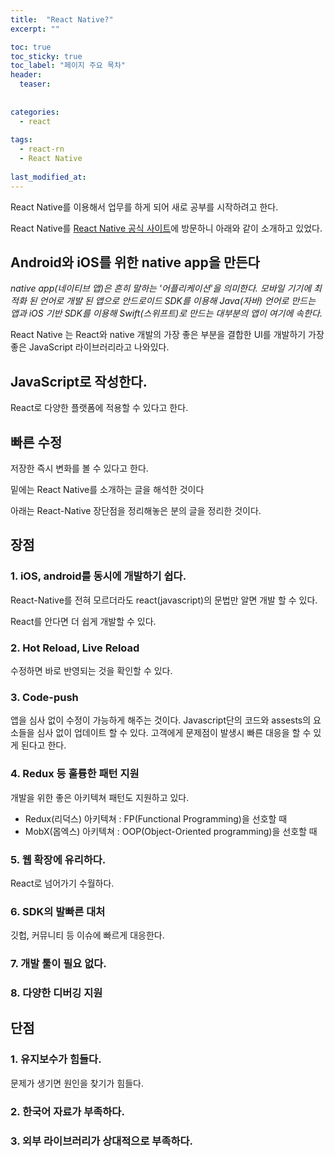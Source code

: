 ```yaml
---
title:  "React Native?"
excerpt: ""

toc: true
toc_sticky: true
toc_label: "페이지 주요 목차"
header:
  teaser: 
  
  
categories:
  - react
  
tags:
  - react-rn
  - React Native
  
last_modified_at: 
---
```


React Native를 이용해서 업무를 하게 되어 새로 공부를 시작하려고 한다.

React Native를 [React Native 공식 사이트](https://reactnative.dev/)에 방문하니 아래와 같이 소개하고 있었다.

## Android와 iOS를 위한 native app을 만든다

*native app(네이티브 앱)은 흔히 말하는 '어플리케이션'을 의미한다. 모바일 기기에 최적화 된 언어로 개발 된 앱으로 안드로이드 SDK를 이용해 Java(자바) 언어로 만드는 앱과 iOS 기반 SDK를 이용해 Swift(스위프트)로 만드는 대부분의 앱이 여기에 속한다.*

React Native 는 React와 native 개발의 가장 좋은 부분을 결합한 UI를 개발하기 가장 좋은 JavaScript 라이브러리라고 나와있다.

## JavaScript로 작성한다.

React로 다양한 플랫폼에 적용할 수 있다고 한다. 


## 빠른 수정

저장한 즉시 변화를 볼 수 있다고 한다.

밑에는 React Native를 소개하는 글을 해석한 것이다

아래는 React-Native 장단점을 정리해놓은 분의 글을 정리한 것이다.

## 장점

### 1. iOS, android를 동시에 개발하기 쉽다.

React-Native를 전혀 모르더라도 react(javascript)의 문법만 알면 개발 할 수 있다.

React를 안다면 더 쉽게 개발할 수 있다. 

### 2. Hot Reload, Live Reload

수정하면 바로 반영되는 것을 확인할 수 있다. 

### 3. Code-push

앱을 심사 없이 수정이 가능하게 해주는 것이다. Javascript단의 코드와 assests의 요소들을 심사 없이 업데이트 할 수 있다. 고객에게 문제점이 발생시 빠른 대응을 할 수 있게 된다고 한다.

### 4. Redux 등 훌륭한 패턴 지원

개발을 위한 좋은 아키텍쳐 패턴도 지원하고 있다.

- Redux(리덕스) 아키텍쳐 : FP(Functional Programming)을 선호할 때
- MobX(몹엑스) 아키텍쳐 : OOP(Object-Oriented programming)을 선호할 때

### 5. 웹 확장에 유리하다.

React로 넘어가기 수월하다.

### 6. SDK의 발빠른 대처

깃헙, 커뮤니티 등 이슈에 빠르게 대응한다.

### 7. 개발 툴이 필요 없다.

### 8. 다양한 디버깅 지원

## 단점

### 1. 유지보수가 힘들다.

문제가 생기면 원인을 찾기가 힘들다.

### 2. 한국어 자료가 부족하다.

### 3. 외부 라이브러리가 상대적으로 부족하다.










